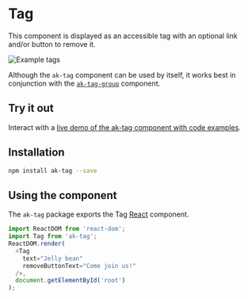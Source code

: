 # Tag


This component is displayed as an accessible tag with an optional link and/or button to remove it.

![Example tags](https://i.imgur.com/UPtxaIM.png)

Although the `ak-tag` component can be used by itself, it works best in conjunction with the
[`ak-tag-group`](https://www.npmjs.com/package/ak-tag-group) component.

## Try it out

Interact with a [live demo of the ak-tag component with code examples](https://aui-cdn.atlassian.com/atlaskit/stories/ak-tag/@VERSION@/).


## Installation

```sh
npm install ak-tag --save
```

## Using the component

The `ak-tag` package exports the Tag [React](https://facebook.github.io/react/) component.

```javascript
import ReactDOM from 'react-dom';
import Tag from 'ak-tag';
ReactDOM.render(
  <Tag
    text="Jelly bean"
    removeButtonText="Come join us!"
  />,
  document.getElementById('root')
);
```
